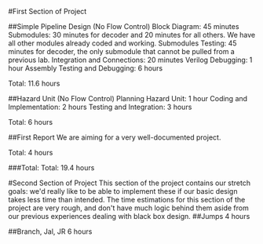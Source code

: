 #First Section of Project

##Simple Pipeline Design (No Flow Control)
Block Diagram: 45 minutes
Submodules: 30 minutes for decoder and 20 minutes for all others. We have all other modules already coded and working.
Submodules Testing: 45 minutes for decoder, the only submodule that cannot be pulled from a previous lab.
Integration and Connections: 20 minutes
Verilog Debugging: 1 hour
Assembly Testing and Debugging: 6 hours

Total: 11.6 hours

##Hazard Unit (No Flow Control)
Planning Hazard Unit: 1 hour
Coding and Implementation: 2 hours
Testing and Integration: 3 hours

Total: 6 hours

##First Report
We are aiming for a very well-documented project.

Total: 4 hours

###Total:
Total: 19.4 hours

#Second Section of Project
This section of the project contains our stretch goals: we'd really like to be able to implement these if our basic design takes less time than intended. The time estimations for this section of the project are very rough, and don't have much logic behind them aside from our previous experiences dealing with black box design.
##Jumps
4 hours

##Branch, Jal, JR
6 hours
